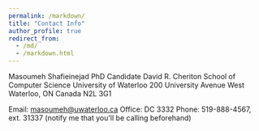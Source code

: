 ```yaml
---
permalink: /markdown/
title: "Contact Info"
author_profile: true
redirect_from: 
  - /md/
  - /markdown.html
---
```


Masoumeh Shafieinejad
PhD Candidate
David R. Cheriton School of Computer Science
University of Waterloo 200 University Avenue West
Waterloo, ON
Canada N2L 3G1 

Email: masoumeh@uwaterloo.ca
Office: DC 3332 
Phone: 519-888-4567, ext. 31337 (notify me that you'll be calling beforehand)
